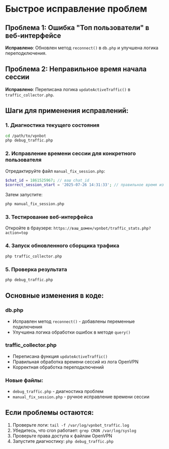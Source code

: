 # Быстрое исправление проблем

## Проблема 1: Ошибка "Топ пользователи" в веб-интерфейсе

**Исправлено**: Обновлен метод `reconnect()` в `db.php` и улучшена логика переподключения.

## Проблема 2: Неправильное время начала сессии

**Исправлено**: Переписана логика `updateActiveTraffic()` в `traffic_collector.php`.

## Шаги для применения исправлений:

### 1. Диагностика текущего состояния
```bash
cd /path/to/vpnbot
php debug_traffic.php
```

### 2. Исправление времени сессии для конкретного пользователя
Отредактируйте файл `manual_fix_session.php`:
```php
$chat_id = 1861525967; // ваш chat_id
$correct_session_start = '2025-07-26 14:31:33'; // правильное время из лога OpenVPN
```

Затем запустите:
```bash
php manual_fix_session.php
```

### 3. Тестирование веб-интерфейса
Откройте в браузере: `https://ваш_домен/vpnbot/traffic_stats.php?action=top`

### 4. Запуск обновленного сборщика трафика
```bash
php traffic_collector.php
```

### 5. Проверка результата
```bash
php debug_traffic.php
```

## Основные изменения в коде:

### db.php
- Исправлен метод `reconnect()` - добавлены переменные подключения
- Улучшена логика обработки ошибок в методе `query()`

### traffic_collector.php  
- Переписана функция `updateActiveTraffic()`
- Правильная обработка времени сессий из лога OpenVPN
- Корректная обработка переподключений

### Новые файлы:
- `debug_traffic.php` - диагностика проблем
- `manual_fix_session.php` - ручное исправление времени сессии

## Если проблемы остаются:

1. Проверьте логи: `tail -f /var/log/vpnbot_traffic.log`
2. Убедитесь, что cron работает: `grep CRON /var/log/syslog`
3. Проверьте права доступа к файлам OpenVPN
4. Запустите диагностику: `php debug_traffic.php`